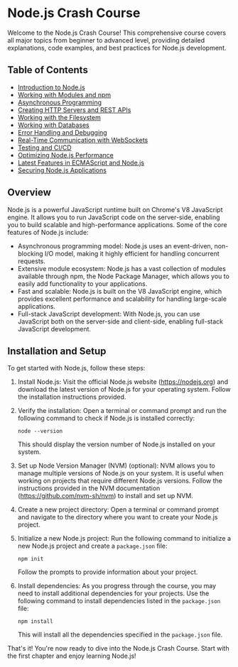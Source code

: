 # Node.js Crash Course

Welcome to the Node.js Crash Course! This comprehensive course covers all major topics from beginner to advanced level, providing detailed explanations, code examples, and best practices for Node.js development.

## Table of Contents

- [Introduction to Node.js](course/beginner/01_introduction_to_nodejs.md)
- [Working with Modules and npm](course/beginner/02_working_with_modules_and_npm.md)
- [Asynchronous Programming](course/beginner/03_asynchronous_programming.md)
- [Creating HTTP Servers and REST APIs](course/beginner/04_creating_http_servers_and_rest_apis.md)
- [Working with the Filesystem](course/intermediate/05_working_with_the_filesystem.md)
- [Working with Databases](course/intermediate/06_working_with_databases.md)
- [Error Handling and Debugging](course/intermediate/07_error_handling_and_debugging.md)
- [Real-Time Communication with WebSockets](course/advanced/08_real_time_communication_with_websockets.md)
- [Testing and CI/CD](course/advanced/09_testing_and_ci_cd.md)
- [Optimizing Node.js Performance](course/advanced/10_optimizing_nodejs_performance.md)
- [Latest Features in ECMAScript and Node.js](course/latest_features/11_latest_features_in_ecmascript_and_nodejs.md)
- [Securing Node.js Applications](course/latest_features/12_securing_nodejs_applications.md)

## Overview

Node.js is a powerful JavaScript runtime built on Chrome's V8 JavaScript engine. It allows you to run JavaScript code on the server-side, enabling you to build scalable and high-performance applications. Some of the core features of Node.js include:

- Asynchronous programming model: Node.js uses an event-driven, non-blocking I/O model, making it highly efficient for handling concurrent requests.
- Extensive module ecosystem: Node.js has a vast collection of modules available through npm, the Node Package Manager, which allows you to easily add functionality to your applications.
- Fast and scalable: Node.js is built on the V8 JavaScript engine, which provides excellent performance and scalability for handling large-scale applications.
- Full-stack JavaScript development: With Node.js, you can use JavaScript both on the server-side and client-side, enabling full-stack JavaScript development.

## Installation and Setup

To get started with Node.js, follow these steps:

1. Install Node.js: Visit the official Node.js website (https://nodejs.org) and download the latest version of Node.js for your operating system. Follow the installation instructions provided.

2. Verify the installation: Open a terminal or command prompt and run the following command to check if Node.js is installed correctly:

   ```shell
   node --version
   ```

   This should display the version number of Node.js installed on your system.

3. Set up Node Version Manager (NVM) (optional): NVM allows you to manage multiple versions of Node.js on your system. It is useful when working on projects that require different Node.js versions. Follow the instructions provided in the NVM documentation (https://github.com/nvm-sh/nvm) to install and set up NVM.

4. Create a new project directory: Open a terminal or command prompt and navigate to the directory where you want to create your Node.js project.

5. Initialize a new Node.js project: Run the following command to initialize a new Node.js project and create a `package.json` file:

   ```shell
   npm init
   ```

   Follow the prompts to provide information about your project.

6. Install dependencies: As you progress through the course, you may need to install additional dependencies for your projects. Use the following command to install dependencies listed in the `package.json` file:

   ```shell
   npm install
   ```

   This will install all the dependencies specified in the `package.json` file.

That's it! You're now ready to dive into the Node.js Crash Course. Start with the first chapter and enjoy learning Node.js!
